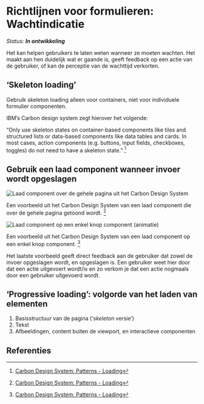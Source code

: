 # Richtlijnen voor formulieren: Wachtindicatie

_Status: **In ontwikkeling**_

Het kan helpen gebruikers te laten weten wanneer ze moeten wachten. Het maakt aan hen duidelijk wat er gaande is, geeft feedback op een actie van de gebruiker, of kan de perceptie van de wachttijd verkorten.

## ‘Skeleton loading’

Gebruik skeleton loading alleen voor containers, niet voor individuele formulier componenten.

IBM’s Carbon design system zegt hierover het volgende:

“Only use skeleton states on container-based components like tiles and structured lists or data-based components like data tables and cards. In most cases, action components (e.g. buttons, input fields, checkboxes, toggles) do not need to have a skeleton state.” [^carbon-loading]

## Gebruik een laad component wanneer invoer wordt opgeslagen

![Laad component over de gehele pagina uit het Carbon Design System](https://user-images.githubusercontent.com/248921/142436065-130ccbb7-e98e-405d-bc9f-156ae80c5b8a.png)

Een voorbeeld uit het Carbon Design System van een laad component die over de gehele pagina getoond wordt. [^carbon-loading]

![Laad component op een enkel knop component (animatie)](https://www.carbondesignsystem.com/a12da714d1543a1ebf216983682adb8d/inline-loading-animated.gif)

Een voorbeeld uit het Carbon Design System van een laad component op een enkel knop component. [^carbon-loading]

Het laatste voorbeeld geeft direct feedback aan de gebruiker dat zowel de invoer opgeslagen wordt, en opgeslagen is. Een gebruiker weet hier door dat een actie uitgevoert wordt/is en zo verkom je dat een actie nogmaals door een gebruiker uitgevoerd wordt.

## ‘Progressive loading’: volgorde van het laden van elementen

1. Basisstructuur van de pagina (‘_skeleton_ versie’)
2. Tekst
3. Afbeeldingen, content buiten de viewport, en interactieve componenten

## Referenties

[^carbon-loading]: [Carbon Design System: Patterns - Loading](https://www.carbondesignsystem.com/patterns/loading-pattern/)

